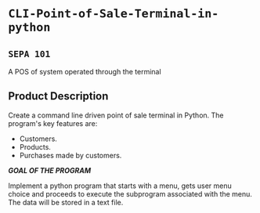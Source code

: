 # `CLI-Point-of-Sale-Terminal-in-python` #
## `SEPA 101` ##
A POS of system operated through the terminal
## Product Description ##
Create a command line driven point of sale terminal in Python.
The program's key features are:
  - Customers.
  - Products.
  - Purchases made by customers.
  
***GOAL OF THE PROGRAM***

Implement a python program that starts with a menu, gets user menu choice and proceeds to execute the subprogram associated with the menu.
The data will be stored in a text file.


               
